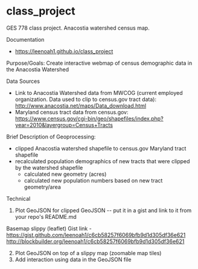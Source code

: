 # class_project
GES 778 class project. Anacostia watershed census map.

Documentation
- https://leenoah1.github.io/class_project

Purpose/Goals: Create interactive webmap of census demographic data in the Anacostia Watershed

Data Sources
- Link to Anacostia Watershed data from MWCOG (current employed organization.  Data used to clip to census.gov tract data): http://www.anacostia.net/maps/Data_download.html
- Maryland census tract data from census.gov: https://www.census.gov/cgi-bin/geo/shapefiles/index.php?year=2010&layergroup=Census+Tracts

Brief Description of Geoprocessing:
- clipped Anacostia watershed shapefile to census.gov Maryland tract shapefile
- recalculated population demographics of new tracts that were clipped by the watershed shapefile 
    - calculated new geometry (acres)
    - calculated new population numbers based on new tract geometry/area
    
    
Technical

1. Plot GeoJSON for clipped GeoJSON -- put it in a gist and link to it from your repo's README.md

Basemap slippy (leaflet) Gist link  - https://gist.github.com/leenoah1/c6cb58257f6069bfb9d1d305df36e621
                                        http://blockbuilder.org/leenoah1/c6cb58257f6069bfb9d1d305df36e621

2. Plot GeoJSON on top of a slippy map (zoomable map tiles)
3. Add interaction using data in the GeoJSON file













